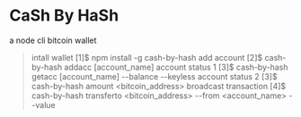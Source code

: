# CaSh By HaSh
a node cli bitcoin wallet

> intall wallet
[1]$ npm install -g cash-by-hash 
> add account
[2]$ cash-by-hash addacc [account_name] 
> account status 1
[3]$ cash-by-hash getacc [account_name] --balance --keyless
> account status 2
[3]$ cash-by-hash amount <bitcoin_address>
> broadcast transaction
[4]$ cash-by-hash transferto <bitcoin_address> --from <account_name> --value <number>